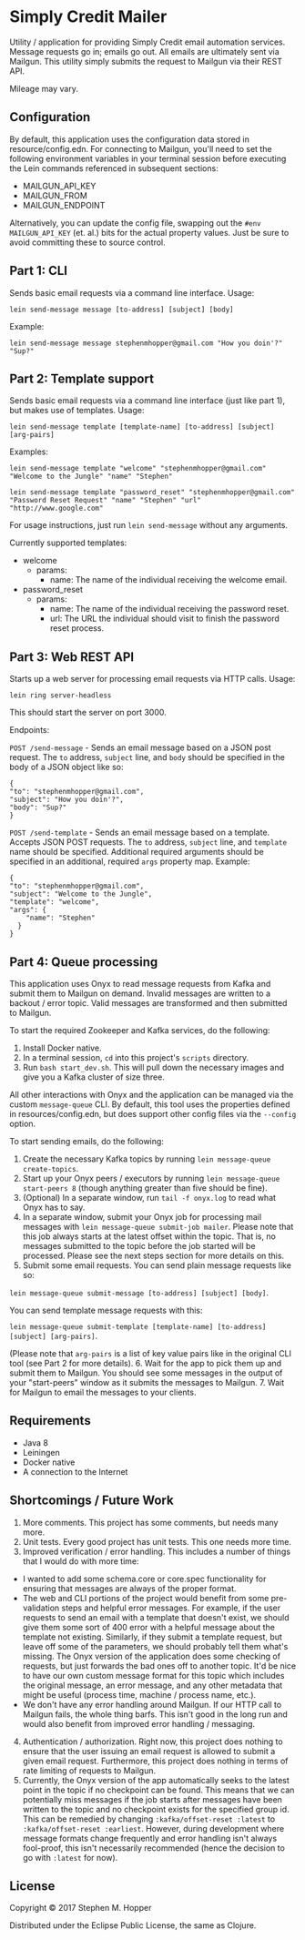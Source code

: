 # Simply Credit Mailer

Utility / application for providing Simply Credit email automation services. Message requests go in; emails go out.
All emails are ultimately sent via Mailgun. This utility simply submits the request to Mailgun via their REST API.

Mileage may vary.

## Configuration

By default, this application uses the configuration data stored in resource/config.edn. For connecting to Mailgun,
you'll need to set the following environment variables in your terminal session before executing the Lein commands
referenced in subsequent sections:
- MAILGUN_API_KEY
- MAILGUN_FROM
- MAILGUN_ENDPOINT

Alternatively, you can update the config file, swapping out the `#env MAILGUN_API_KEY` (et. al.) bits for the actual
property values. Just be sure to avoid committing these to source control.

## Part 1: CLI

Sends basic email requests via a command line interface. Usage:

`lein send-message message [to-address] [subject] [body]`

Example:

`lein send-message message stephenmhopper@gmail.com "How you doin'?" "Sup?"`

## Part 2: Template support

Sends basic email requests via a command line interface (just like part 1), but makes use of templates. Usage:

`lein send-message template [template-name] [to-address] [subject] [arg-pairs]`

Examples:

`lein send-message template "welcome" "stephenmhopper@gmail.com" "Welcome to the Jungle" "name" "Stephen"`

`lein send-message template "password_reset" "stephenmhopper@gmail.com" "Password Reset Request" "name" "Stephen" "url" "http://www.google.com"`

For usage instructions, just run `lein send-message` without any arguments.

Currently supported templates:
* welcome
  * params:
    * name: The name of the individual receiving the welcome email.
* password_reset
  * params:
    * name: The name of the individual receiving the password reset.
    * url: The URL the individual should visit to finish the password reset process.

## Part 3: Web REST API

Starts up a web server for processing email requests via HTTP calls. Usage:

`lein ring server-headless`

This should start the server on port 3000.

Endpoints:

`POST /send-message` - Sends an email message based on a JSON post request. The `to` address, `subject` line, and `body`
should be specified in the body of a JSON object like so:
```
{
"to": "stephenmhopper@gmail.com",
"subject": "How you doin'?",
"body": "Sup?"
}
```

`POST /send-template` - Sends an email message based on a template. Accepts JSON POST requests. The `to` address, `subject`
line, and `template` name should be specified. Additional required arguments should be specified in an additional, required
`args` property map. Example:
```
{
"to": "stephenmhopper@gmail.com",
"subject": "Welcome to the Jungle",
"template": "welcome",
"args": {
    "name": "Stephen"
  }
}
```

## Part 4: Queue processing

This application uses Onyx to read message requests from Kafka and submit them to Mailgun on demand. Invalid messages
are written to a backout / error topic. Valid messages are transformed and then submitted to Mailgun.

To start the required Zookeeper and Kafka services, do the following:

1. Install Docker native.
2. In a terminal session, `cd` into this project's `scripts` directory.
3. Run `bash start_dev.sh`. This will pull down the necessary images and give you a Kafka cluster of size three.

All other interactions with Onyx and the application can be managed via the custom `message-queue` CLI.
By default, this tool uses the properties defined in resources/config.edn, but does support other config files via
the `--config` option.

To start sending emails, do the following:

1. Create the necessary Kafka topics by running `lein message-queue create-topics`.
2. Start up your Onyx peers / executors by running `lein message-queue start-peers 8` (though anything greater than five should be fine).
3. (Optional) In a separate window, run `tail -f onyx.log` to read what Onyx has to say.
4. In a separate window, submit your Onyx job for processing mail messages with `lein message-queue submit-job mailer`.
Please note that this job always starts at the latest offset within the topic. That is, no messages submitted to the
topic before the job started will be processed. Please see the next steps section for more details on this.
5. Submit some email requests. You can send plain message requests like so:

  `lein message-queue submit-message [to-address] [subject] [body]`.
  
  You can send template message requests with this:
  
  `lein message-queue submit-template [template-name] [to-address] [subject] [arg-pairs]`.
  
  (Please note that `arg-pairs` is a list of key value pairs like in the original CLI tool (see Part 2 for more details).
6. Wait for the app to pick them up and submit them to Mailgun. You should see some messages in the output of your
"start-peers" window as it submits the messages to Mailgun.
7. Wait for Mailgun to email the messages to your clients.

## Requirements

* Java 8
* Leiningen
* Docker native
* A connection to the Internet

## Shortcomings / Future Work

1. More comments. This project has some comments, but needs many more.
2. Unit tests. Every good project has unit tests. This one needs more time.
3. Improved verification / error handling. This includes a number of things that I would do with more time:
  * I wanted to add some schema.core or core.spec functionality for ensuring that messages are always of the proper format.
  * The web and CLI portions of the project would benefit from some pre-validation steps and helpful error messages. For
example, if the user requests to send an email with a template that doesn't exist, we should give them some sort of 400
error with a helpful message about the template not existing. Similarly, if they submit a template request, but leave
off some of the parameters, we should probably tell them what's missing. The Onyx version of the application does some
checking of requests, but just forwards the bad ones off to another topic. It'd be nice to have our own custom message
format for this topic which includes the original message, an error message, and any other metadata that might be useful
(process time, machine / process name, etc.).
  * We don't have any error handling around Mailgun. If our HTTP call to Mailgun fails, the whole thing barfs. This isn't
good in the long run and would also benefit from improved error handling / messaging.
4. Authentication / authorization. Right now, this project does nothing to ensure that the user issuing an email request
is allowed to submit a given email request. Furthermore, this project does nothing in terms of rate limiting of requests
to Mailgun.
5. Currently, the Onyx version of the app automatically seeks to the latest point in the topic if no checkpoint can be found. This means that we can potentially miss messages if the job starts after messages have been written to the topic and no checkpoint exists for the specified group id. This can be remedied by changing `:kafka/offset-reset :latest` to `:kafka/offset-reset :earliest`. However, during development where message formats change frequently and error handling isn't always fool-proof, this isn't necessarily recommended (hence the decision to go with `:latest` for now).

## License

Copyright © 2017 Stephen M. Hopper

Distributed under the Eclipse Public License, the same as Clojure.
